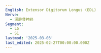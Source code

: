 ```yaml
---
English: Extensor Digitorum Longus (EDL)
Nerve:
  - 深腓骨神経
Segment:
  - L5
  - S1
lastmod: '2025-03-03'
last_edited: 2025-02-27T00:00:00.000Z
---
```



